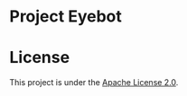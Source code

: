 # Project Eyebot

# License
This project is under the [Apache License 2.0](https://github.com/johneastman/Project-Eyebot/blob/master/LICENSE).
